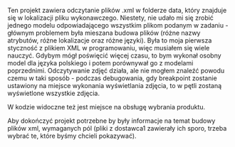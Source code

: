 Ten projekt zawiera odczytanie plików .xml w folderze data, który znajduje się w lokalizacji pliku wykonawczego. Niestety, nie udało mi się zrobić jednego modelu odpowiadającego wszystkim plikom podanym w zadaniu - głównym problemem była mieszana budowa plików (różne nazwy atrybutów, różne lokalizacje oraz różne języki). 
Była to moja pierwsza styczność z plikiem XML w programowaniu, więc musiałem się wiele nauczyć. Gdybym mógł poświęcić więcej czasu, to bym wykonał osobny model dla języka polskiego i potem porównywał go z modelami poprzednimi. 
Odczytywanie zdjęć działa, ale nie mogłem znaleźć powodu czemu w taki sposób - podczas debugowania, gdy breakpoint zostanie ustawiony na miejsce wykonania wyświetlania zdjęcia, to w pętli zostaną wyświetlone wszystkie zdjęcia.

W kodzie widoczne też jest miejsce na obsługę wybrania produktu. 

Aby dokończyć projekt potrzebne by były informacje na temat budowy plików xml, wymaganych pól (pliki z dostawca1 zawierały ich sporo, trzeba wybrać te, które byśmy chcieli pokazywać).
